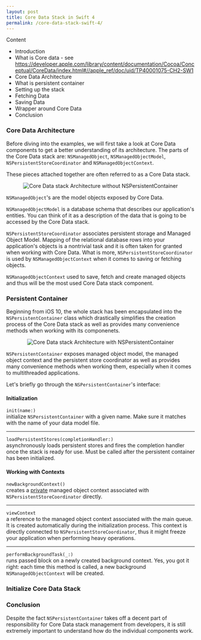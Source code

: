 ```yaml
---
layout: post
title: Core Data Stack in Swift 4
permalink: /core-data-stack-swift-4/
---
```


Content

- Introduction
- What is Core data - see https://developer.apple.com/library/content/documentation/Cocoa/Conceptual/CoreData/index.html#//apple_ref/doc/uid/TP40001075-CH2-SW1
- Core Data Architecture
- What is persistent container
- Setting up the stack
- Fetching Data
- Saving Data
- Wrapper around Core Data
- Conclusion

### Core Data Architecture

Before diving into the examples, we will first take a look at Core Data components to get a better understanding of its architecture. The parts of the Core Data stack are: `NSManagedObject`, `NSManagedObjectModel`, `NSPersistentStoreCoordinator` and `NSManagedObjectContext`.

These pieces attached together are often referred to as a Core Data stack.

<p align="center">
    <img src="{{ "/img/core_data_stack_1.svg" | absolute_url }}" alt="Core Data stack Architecture without NSPersistentContainer"/>
</p>

`NSManagedObject`'s are the model objects exposed by Core Data. 

`NSManagedObjectModel` is a database schema that describes our application's entities. You can think of it as a description of the data that is going to be accessed by the Core Data stack.

`NSPersistentStoreCoordinator` associates persistent storage and Managed Object Model. Mapping of the relational database rows into your application's objects is a nontrivial task and it is often taken for granted when working with Core Data. What is more, `NSPersistentStoreCoordinator` is used by `NSManagedObjectContext` when it comes to saving or fetching objects.

`NSManagedObjectContext` used to save, fetch and create managed objects and thus will be the most used Core Data stack component.

### Persistent Container

Beginning from iOS 10, the whole stack has been encapsulated into the `NSPersistentContainer` class which drastically simplifies the creation process of the Core Data stack as well as provides many convenience methods when working with its componenets.

<p align="center">
    <img src="{{ "/img/core_data_stack_2.svg" | absolute_url }}" alt="Core Data stack Architecture with NSPersistentContainer"/>
</p>

`NSPersistentContainer` exposes managed object model, the managed object context and the persistent store coordinator as well as provides many convenience methods when working them, especially when it comes to multithreaded applications.

Let's briefly go through the `NSPersistentContainer`'s interface:

#### Initialization

`init(name:)`  
initialize `NSPersistentContainer` with a given name. Make sure it matches with the name of your data model file.

---

`loadPersistentStores(completionHandler:)`   
asynchronously loads persistent stores and fires the completion handler once the stack is ready for use. Must be called after the persistent container has been initialized.

#### Working with Contexts

`newBackgroundContext()`  
creates a [private][private-concurrency-type] managed object context associated with `NSPersistentStoreCoordinator` directly.

---

`viewContext`  
a reference to the managed object context associated with the main queue. It is created automatically during the initialization process. This context is directly connected to `NSPersistentStoreCoordinator`, thus it might freeze your application when performing heavy operations.

---

`performBackgroundTask(_:)`  
runs passed block on a newly created background context. Yes, you got it right: each time this method is called, a new background `NSManagedObjectContext` will be created.

### Initialize Core Data Stack

### Conclusion 

Despite the fact `NSPersistentContainer` takes off a decent part of responsibility for Core Data stack management from developers, it is still extremely important to understand how do the individual components work.

[private-concurrency-type]: https://developer.apple.com/documentation/coredata/nsmanagedobjectcontextconcurrencytype/1506495-privatequeueconcurrencytype